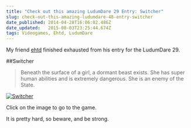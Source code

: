 ```yaml
---
title: "Check out this amazing LudumDare 29 Entry: Switcher"
slug: check-out-this-amazing-ludumdare-48-entry-switcher
date_published: 2014-04-28T16:06:02.486Z
date_updated:   2015-08-03T23:25:44.674Z
tags: Videogames, Ehtd, LudumDare
---
```


My friend [ehtd](http://twitter.com/ehtd) finished exhausted from his entry for the LudumDare 29. 

##Switcher
>Beneath the surface of a girl, a dormant beast exists. She has super human abilities and is extremely dangerous. She is an enemy of the State.

[![Switcher](https://res.cloudinary.com/www-claudiordgz-com/image/upload/v1438644329/Screenshot_from_2015-08-03_19-23-59-min_jwqh9a.png)](http://skullmate.itch.io/switcher)

Click on the image to go to the game. 

It is pretty hard, so beware, and be strong. 


